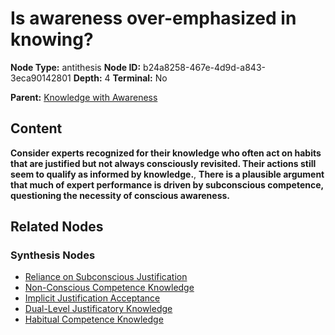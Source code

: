 # Is awareness over-emphasized in knowing?

**Node Type:** antithesis
**Node ID:** b24a8258-467e-4d9d-a843-3eca90142801
**Depth:** 4
**Terminal:** No

**Parent:** [Knowledge with Awareness](knowledge-with-awareness-synthesis-0603260e-bbf7-4aa6-81ed-22dd25e52b8f.md)

## Content

**Consider experts recognized for their knowledge who often act on habits that are justified but not always consciously revisited. Their actions still seem to qualify as informed by knowledge.**, **There is a plausible argument that much of expert performance is driven by subconscious competence, questioning the necessity of conscious awareness.**

## Related Nodes

### Synthesis Nodes

- [Reliance on Subconscious Justification](reliance-on-subconscious-justification-synthesis-e4f89d58-b123-4b4f-b427-ece4be45003e.md)
- [Non-Conscious Competence Knowledge](non-conscious-competence-knowledge-synthesis-c9bca48a-4099-462b-b3dc-cede3dd8b19f.md)
- [Implicit Justification Acceptance](implicit-justification-acceptance-synthesis-76d754a3-9fa3-4e17-9bfd-2460e4cb65cc.md)
- [Dual-Level Justificatory Knowledge](dual-level-justificatory-knowledge-synthesis-d3b3ae16-a446-44c5-811d-f1436bcb045f.md)
- [Habitual Competence Knowledge](habitual-competence-knowledge-synthesis-4835449f-fa25-4428-845b-796ea071cb9e.md)
